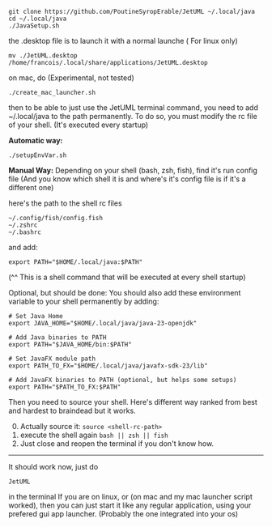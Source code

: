 ```
git clone https://github.com/PoutineSyropErable/JetUML ~/.local/java
cd ~/.local/java
./JavaSetup.sh
```

the .desktop file is to launch it with a normal launche ( For linux only)

```
mv ./JetUML.desktop /home/francois/.local/share/applications/JetUML.desktop
```

on mac, do (Experimental, not tested)

```
./create_mac_launcher.sh
```

then to be able to just use the JetUML terminal command, you need to add ~/.local/java to the path permanently.
To do so, you must modify the rc file of your shell. (It's executed every startup)

**Automatic way:**

```
./setupEnvVar.sh
```

**Manual Way:**
Depending on your shell (bash, zsh, fish), find it's run config file
(And you know which shell it is and where's it's config file is if it's a different one)

here's the path to the shell rc files

```
~/.config/fish/config.fish
~/.zshrc
~/.bashrc
```

and add:

```
export PATH="$HOME/.local/java:$PATH"
```

(^^ This is a shell command that will be executed at every shell startup)

Optional, but should be done:
You should also add these environment variable to your shell permanently by adding:

```
# Set Java Home
export JAVA_HOME="$HOME/.local/java/java-23-openjdk"

# Add Java binaries to PATH
export PATH="$JAVA_HOME/bin:$PATH"

# Set JavaFX module path
export PATH_TO_FX="$HOME/.local/java/javafx-sdk-23/lib"

# Add JavaFX binaries to PATH (optional, but helps some setups)
export PATH="$PATH_TO_FX:$PATH"
```

Then you need to source your shell. Here's different way ranked from best and hardest to braindead but it works.

0. Actually source it: `source <shell-rc-path>`
1. execute the shell again `bash || zsh || fish`
2. Just close and reopen the terminal if you don't know how.

---

It should work now, just do

```
JetUML
```

in the terminal
If you are on linux, or (on mac and my mac launcher script worked), then you can just start it like any regular application,
using your prefered gui app launcher. (Probably the one integrated into your os)
